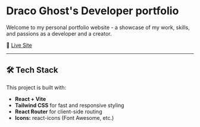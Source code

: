 # Draco Ghost's Developer portfolio

Welcome to my personal portfolio website - a showcase of my work, skills, and passions as a developer and a creator.

🔗 [Live Site](https://draco-ghost.github.io/portfolio)

---

## 🛠️ Tech Stack

This project is built with:

- **React + Vite**
- **Tailwind CSS** for fast and responsive styling
- **React Router** for client-side routing
- **Icons:** react-icons (Font Awesome, etc.)
